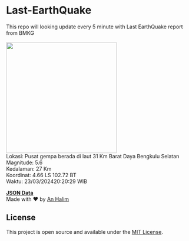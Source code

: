 # Last-EarthQuake
This repo will looking update every 5 minute with Last EarthQuake report from BMKG
<br>
<br>
<img src="https://static.bmkg.go.id/20240323202029.mmi.jpg" width="300"/>
<br>
Lokasi: Pusat gempa berada di laut 31 Km Barat Daya Bengkulu Selatan <br>
Magnitude: 5.6 <br>
Kedalaman: 27 Km <br>
Koordinat: 4.66 LS 102.72 BT <br>
Waktu: 23/03/202420:20:29 WIB <br>

<a href="./data/data.json">**JSON Data**</a>
<br>
Made with ❤️ by <a href="https://github.com/an-halim">An Halim</a>
## License

This project is open source and available under the [MIT License](LICENSE).
